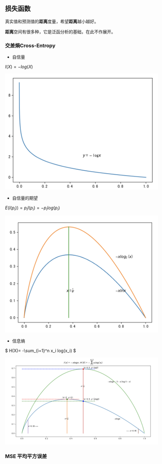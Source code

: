 ## 损失函数

真实值和预测值的**距离**度量，希望**距离**越小越好。

**距离**空间有很多种，它是泛函分析的基础，在此不作展开。

### 交差熵Cross-Entropy

- 自信量

$I(X)=-log(X)$

![I(x)](1.png ':size=300*200')



- 自信量的期望

$E(I(p_i))=p_iI(p_i)=-p_ilog(p_i)$

![E(x)](3.png ':size=300*200')


- 信息熵

$
H(X)= -\sum_{i=1}^n x_i log(x_i)
$

![cre](cre.png)

### MSE 平均平方误差

